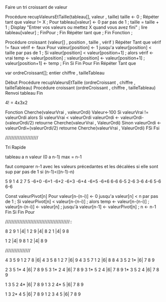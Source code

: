 Faire un tri croissant de valeur

Procédure recupValeursEtTaille(tableau[], valeur , taille)
    taille ← 0 ;
    Répéter tant que valeur != X ;
        Pour tableau[valeur] ← 0 par pas de 1 ;
            taille = taille + 1 ;
            Display "Entrer vos valeurs ou mettez X quand vous avez fini" ;
            lire tableau[valeur] ;
        FinPour ;
    Fin Répéter tant que ;
Fin Fonction ;

Procédure croissant (valeur[] , position , taille , vérif )
    Répéter Tant que vérif != faux
        vérif ← faux
        Pour valeur[position] ← 1 jusqu'a valeur[position] < taille par pas de 1 ;
            Si valeur[position] < valeur[position+1] ; 
            alors
                vérif ← vrai
                temp ← valeur[position] ;
                valeur[position] ← valeur[position+1] ;
                valeur[position+1] ← temp ;
            Fin Si
        Fin Pour
    Fin Répéter Tant que

var ordreCroissant[]; entier
    chiffre , tailleTableau 

Début
    Procédure recupValeursEtTaille (ordreCroissant , chiffre , tailleTableau)
    Procédure  croissant (ordreCroissant , chiffre , tailleTableau)
    Renvoi tableau
Fin

4! = 4x3x2


Fonction Cherche(valeurVrai , valeurOrdi)
Valeur←100
    Si valeurVrai != valeurOrdi
        alors 
        Si valeurVrai < valeurOrdi
            valeurOrdi ← valeurOrdi-(valeurOrdi/2)
            retourne Cherche(valeurVrai , ValeurOrdi)
        Sinon
            valeurOrdi ← valeurOrdi+(valeurOrdi/2)
            retourne Cherche(valeurVrai , ValeurOrdi)
        FSi
    Fsi



/////////////////////


Tri Rapide

tableau a n valeur (0 a n-1)
max = n-1

faut comparer n-1 avec les valeurs précedantes et les décalées si elle sont sup
    par pas de 1 
    si (n-1)<((n-1)-n)


5       9   1   4   2       7   5
-6+0 -6+1 -6+2 -6+3 -6+4 -6+5 -6+6
6-6  6-5  2-6  3-6  4-6  5-6  6-6

Const valeurPivot[n]
Pour valeur[n-(n-i)] ← 0 jusqu'a valeur[n] < n par pas de 1 ;
    Si valeurPivot[n] < valeur[n-(n-i)] ;
    alors
        temp ← valeur[n-(n-i)] ;
        valeur[n-(n-i)] ← valeur[n] ;
        jusqu'à valeur[n-1] ← valeurPivot[n] ;
        n <- n-1
    Fin Si
Fin Pour


/////////////////////////////////////////::


8   2   9   1  |4|
1   2   9  |4|  8
2   1  |4|  9   8

1   2  |4|  9   8
1   2  |4|  8   9

////////////////


4   3   5   9   1   2   7   8  |6|
4   3   5   8   1   2   7  |6|  9
4   3   5   7   1   2  |6|  8   8
4   3   5   2   1* |6|  7   8   9

2   3   5   1*  4          |6|            7   8   9
5   3   1*  2   4          |6|            7   8   9
3   1*  5   2   4          |6|            7   8   9
1*  3   5   2   4          |6|            7   8   9

1   3   5   2   4*         |6|            7   8   9
1   3   2   4*  5          |6|            7   8   9

1   3   2*  4   5          |6|            7   8   9
1   2   3   4   5          |6|            7   8   9